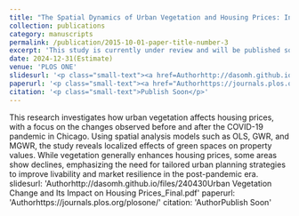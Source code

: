 ```yaml
---
title: "The Spatial Dynamics of Urban Vegetation and Housing Prices: Insights from Pre- and Post-Pandemic Chicago Using OLS and MGWR Models"
collection: publications
category: manuscripts
permalink: /publication/2015-10-01-paper-title-number-3
excerpt: 'This study is currently under review and will be published soon.'
date: 2024-12-31(Estimate)
venue: 'PLOS ONE'
slidesurl: '<p class="small-text"><a href=Authorhttp://dasomh.github.io/files/240430Urban Vegetation Change and Its Impact on Housing Prices_Final.pdf">Download Slides</a></p>'
paperurl: '<p class="small-text"><a href="Authorhttps://journals.plos.org/plosone/">Download Paper</a><</p>'
citation: '<p class="small-text">Publish Soon</p>'
---
```


This research investigates how urban vegetation affects housing prices, with a focus on the changes observed before and after the COVID-19 pandemic in Chicago. Using spatial analysis models such as OLS, GWR, and MGWR, the study reveals localized effects of green spaces on property values. While vegetation generally enhances housing prices, some areas show declines, emphasizing the need for tailored urban planning strategies to improve livability and market resilience in the post-pandemic era.
slidesurl: 'Authorhttp://dasomh.github.io/files/240430Urban Vegetation Change and Its Impact on Housing Prices_Final.pdf'
paperurl: 'Authorhttps://journals.plos.org/plosone/'
citation: 'AuthorPublish Soon'

